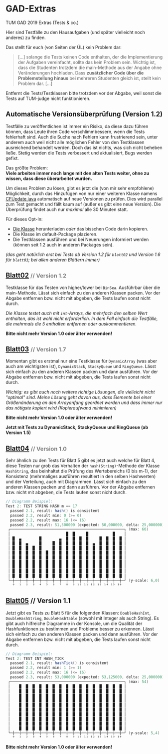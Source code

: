 # GAD-Extras
TUM GAD 2019 Extras (Tests &amp; co.)

Hier sind Testfälle zu den Hausaufgaben (und später vielleicht noch anderes) zu finden.

Das stellt für euch (von Seiten der ÜL) kein Problem dar:
> [...] solange die Tests keinen Code enthalten, der die Implementierung der Aufgaben vereinfacht, sollte das kein Problem sein.
 Wichtig ist, dass die Studenten trotzdem die main-Methode aus der Angabe ohne Veränderungen hochladen. Dass **zusätzlicher Code über die Problemstellung hinaus** bei mehreren Studenten gleich ist, stellt kein Problem dar. [...]

Entfernt die Tests/Testklassen bitte trotzdem vor der Abgabe, weil sonst die Tests auf TUM-judge nicht funktionieren.

## Automatische Versionsüberprüfung (Version 1.2)
Testfälle zu veröffentlichen ist immer ein Risiko, da diese dazu führen können, dass Leute ihren Code verschlimmbessern, wenn die Tests fehlerhaft sind. Auch die Suche nach Fehlern kann frustrierend sein, unter anderem auch weil nicht alle möglichen Fehler von den Testklassen ausreichend behandelt werden. Doch das ist nichts, was sich nicht beheben ließe. Stetig werden die Tests verbessert und aktualisiert, Bugs werden gefixt.

Das größte Problem:<br>
**Viele arbeiten immer noch lange mit den alten Tests weiter, ohne zu wissen, dass diese überarbeitet wurden.**

Um dieses Problem zu lösen, gibt es jetzt die (von mir sehr empfohlene) Möglichkeit, durch das Hinzufügen von nur einer weiteren Klasse namens [CFUpdate.java](version/CFUpdate.java) automatisch auf neue Versionen zu prüfen. Dies wird parallel zum Test gemacht und fällt kaum auf (außer es gibt eine neue Version). Die Überprüfung findet auch nur *maximal* alle 30 Minuten statt.

Für dieses Opt-In:
 * [Die Klasse](version/CFUpdate.java) herunterladen *oder* das bisschen Code darin kopieren.
 * Die Klasse im default-Package plazieren.
 * Die Testklassen ausführen und bei Neuerungen informiert werden (können seit 1.2 auch in anderen Packages sein).

_(das geht natürlich erst bei Tests ab Version 1.2 für `blatt02` und Version 1.6 für `blatt03`; bei allen anderen Blättern immer)_

## [Blatt02](blatt02/) <span style="color:grey;font-size:large"> // Version 1.2</span>
Testklasse für das Testen von higher/lower bei `BinSea`. Ausführbar über die main-Methode. Lässt sich einfach zu den anderen Klassen packen.
Vor der Abgabe entfernen bzw. nicht mit abgeben, die Tests laufen sonst nicht durch.

*Die Klasse testet auch mit `int`-Arrays, die mehrfach den selben Wert enthalten, das ist wohl nicht erforderlich.
In dem Fall einfach die Testfälle, die mehrmals die 5 enthalten entfernen oder auskommentieren.*

**Bitte nicht mehr Version 1.0 oder älter verwenden!**

## [Blatt03](blatt03/) <span style="color:grey;font-size:large"> // Version 1.7</span>
Momentan gibt es erstmal nur eine Testklasse für `DynamicArray` (was aber auch am wichtigsten ist), `DynamicStack`, `StackyQueue` und `RingQueue`. Lässt sich einfach zu den anderen Klassen packen und dann ausführen. Vor der Abgabe entfernen bzw. nicht mit abgeben, die Tests laufen sonst nicht durch.

*Wichtig: es gibt auch noch weitere richtige Lösungen, die vielleicht nicht "optimal" sind. Meine Lösung geht davon aus, dass Elemente bei einer Größenänderung an den Arrayanfang geordnet werden und dass immer nur das nötigste kopiert wird (Kopieraufwand minimieren)*

**Bitte nicht mehr Version 1.0 oder älter verwenden!**

**Jetzt mit Tests zu DynamicStack, StackyQueue und RingQueue (ab Version 1.5)**

## [Blatt04](blatt04/) <span style="color:grey;font-size:large"> // Version 1.0</span>
Sehr ähnlich zu den Tests für Blatt 5 gibt es jetzt auch welche für Blatt 4, diese Testen nur grob das Verhalten der `hash(String)`-Methode der Klasse `HashString`, das beinhaltet die Prüfung des Wertebereichs (0 bis m-1), der Konsistenz (mehrmaliges ausführen resultiert in den selben Hashwerten) und der Verteilung, auch mit Diagrammen. Lässt sich einfach zu den anderen Klassen packen und dann ausführen. Vor der Abgabe entfernen bzw. nicht mit abgeben, die Tests laufen sonst nicht durch.

```java
// Diagramm Beispiel:
Test 2: TEST STRING HASH m == 17
  passed 2.1, result: hash() is consistent
  passed 2.2, result min: 0 (>= 0)
  passed 2.2, result max: 16 (<= 16)
  passed 2.3, result: 51,500000 (expected: 50,000000, delta: 25,000000)
 ┌───────────────────────────────────────────────────┐ (max: 60)
 │                         █  █     █           █    │
 │ █  ▄        █        ▄  █  █  █  █     █  █  █  █ │
 │ █  █  ▄     █     █  █  █  █  █  █  ▄  █  █  █  █ │
 │ █  █  █  █  █     █  █  █  █  █  █  █  █  █  █  █ │
 │ █  █  █  █  █  █  █  █  █  █  █  █  █  █  █  █  █ │
 │ █  █  █  █  █  █  █  █  █  █  █  █  █  █  █  █  █ │
 │ █  █  █  █  █  █  █  █  █  █  █  █  █  █  █  █  █ │
 │ █  █  █  █  █  █  █  █  █  █  █  █  █  █  █  █  █ │
 │ █  █  █  █  █  █  █  █  █  █  █  █  █  █  █  █  █ │
 │ █  █  █  █  █  █  █  █  █  █  █  █  █  █  █  █  █ │
 └─┼──┼──┼──┼──┼──┼──┼──┼──┼──┼──┼──┼──┼──┼──┼──┼──┼─┘ (y-scale: 6,0)
   ⁰  ¹  ²  ³  ⁴  ⁵  ⁶  ⁷  ⁸  ⁹ ¹⁰ ¹¹ ¹² ¹³ ¹⁴ ¹⁵ ¹⁶
```

## [Blatt05](blatt05/) <span color="red"> // Version 1.1</span>
Jetzt gibt es Tests zu Blatt 5 für die folgenden Klassen: `DoubleHashInt`, `DoubleHashString`, `DoubleHashTable` (sowohl mit Integer als auch String). Es gibt auch hilfreiche Diagramme in der Konsole, um die Qualität der Hashfunktionen zu bestimmen und Probleme besser zu erkennen. Lässt sich einfach zu den anderen Klassen packen und dann ausführen. Vor der Abgabe entfernen bzw. nicht mit abgeben, die Tests laufen sonst nicht durch.

```java
// Diagramm Beispiel:
Test 2: TEST INT HASH_TICK
  passed 2.1, result: hashTick() is consistent
  passed 2.2, result min: 1 (>= 1)
  passed 2.2, result max: 16 (<= 16)
  passed 2.3, result: 53,000000 (expected: 53,125000, delta: 25,000000)
 ┌───────────────────────────────────────────────────┐ (max: 54)
 │    █  █  █  █  █  █  █  █  █  █  █  █  █  █  █  █ │
 │    █  █  █  █  █  █  █  █  █  █  █  █  █  █  █  █ │
 │    █  █  █  █  █  █  █  █  █  █  █  █  █  █  █  █ │
 │    █  █  █  █  █  █  █  █  █  █  █  █  █  █  █  █ │
 │    █  █  █  █  █  █  █  █  █  █  █  █  █  █  █  █ │
 │    █  █  █  █  █  █  █  █  █  █  █  █  █  █  █  █ │
 │    █  █  █  █  █  █  █  █  █  █  █  █  █  █  █  █ │
 │    █  █  █  █  █  █  █  █  █  █  █  █  █  █  █  █ │
 │    █  █  █  █  █  █  █  █  █  █  █  █  █  █  █  █ │
 │    █  █  █  █  █  █  █  █  █  █  █  █  █  █  █  █ │
 └─┼──┼──┼──┼──┼──┼──┼──┼──┼──┼──┼──┼──┼──┼──┼──┼──┼─┘ (y-scale: 5,4)
   ⁰  ¹  ²  ³  ⁴  ⁵  ⁶  ⁷  ⁸  ⁹ ¹⁰ ¹¹ ¹² ¹³ ¹⁴ ¹⁵ ¹⁶
```

**Bitte nicht mehr Version 1.0 oder älter verwenden!**
